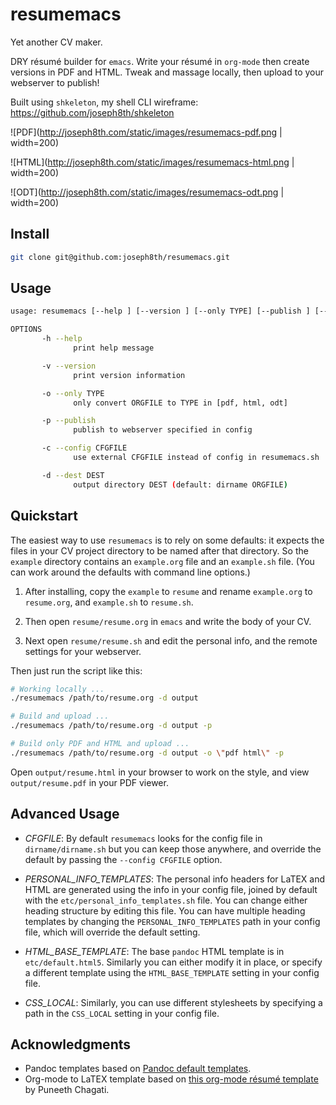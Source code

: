 # resumemacs

Yet another CV maker.

DRY résumé builder for `emacs`. Write your résumé in `org-mode` then create versions in PDF and HTML. Tweak and massage locally, then upload to your webserver to publish!

Built using `shkeleton`, my shell CLI wireframe: https://github.com/joseph8th/shkeleton

![PDF](http://joseph8th.com/static/images/resumemacs-pdf.png | width=200)

![HTML](http://joseph8th.com/static/images/resumemacs-html.png | width=200)

![ODT](http://joseph8th.com/static/images/resumemacs-odt.png | width=200)

## Install

```bash
git clone git@github.com:joseph8th/resumemacs.git
```

## Usage

```bash
usage: resumemacs [--help ] [--version ] [--only TYPE] [--publish ] [--config CFGFILE] [--dest DEST] ORGFILE

OPTIONS
       -h --help
              print help message

       -v --version
              print version information

       -o --only TYPE
              only convert ORGFILE to TYPE in [pdf, html, odt]

       -p --publish
              publish to webserver specified in config

       -c --config CFGFILE
              use external CFGFILE instead of config in resumemacs.sh

       -d --dest DEST
              output directory DEST (default: dirname ORGFILE)
```

## Quickstart

The easiest way to use `resumemacs` is to rely on some defaults: it expects the files in your CV project directory to be named after that directory. So the `example` directory contains an `example.org` file and an `example.sh` file. (You can work around the defaults with command line options.)

1. After installing, copy the `example` to `resume` and rename `example.org` to `resume.org`, and `example.sh` to `resume.sh`.

2. Then open `resume/resume.org` in `emacs` and write the body of your CV.

3. Next open `resume/resume.sh` and edit the personal info, and the remote settings for your webserver.

Then just run the script like this:

```bash
# Working locally ...
./resumemacs /path/to/resume.org -d output

# Build and upload ...
./resumemacs /path/to/resume.org -d output -p

# Build only PDF and HTML and upload ...
./resumemacs /path/to/resume.org -d output -o \"pdf html\" -p
```

Open `output/resume.html` in your browser to work on the style, and view `output/resume.pdf` in your PDF viewer.

## Advanced Usage

* *CFGFILE*: By default `resumemacs` looks for the config file in `dirname/dirname.sh` but you can keep those anywhere, and override the default by passing the `--config CFGFILE` option.

* *PERSONAL_INFO_TEMPLATES*: The personal info headers for LaTEX and HTML are generated using the info in your config file, joined by default with the `etc/personal_info_templates.sh` file. You can change either heading structure by editing this file. You can have multiple heading templates by changing the `PERSONAL_INFO_TEMPLATES` path in your config file, which will override the default setting.

* *HTML_BASE_TEMPLATE*: The base `pandoc` HTML template is in `etc/default.html5`. Similarly you can either modify it in place, or specify a different template using the `HTML_BASE_TEMPLATE` setting in your config file.

* *CSS_LOCAL*: Similarly, you can use different stylesheets by specifying a path in the `CSS_LOCAL` setting in your config file.

## Acknowledgments

* Pandoc templates based on [Pandoc default templates](https://github.com/jgm/pandoc-templates).
* Org-mode to LaTEX template based on [this org-mode résumé template](https://github.com/punchagan/resume) by Puneeth Chagati.

